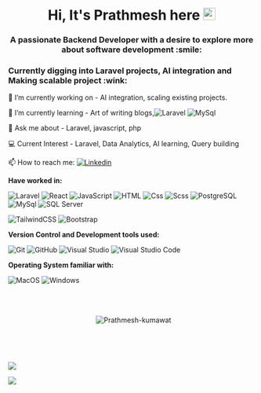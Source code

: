 <!---- 👋 Hi, I’m @GTRrb26
- 👀 I’m interested in learning Front and Back-End programming.
- 🌱 I’m currently learning HTML, CSS, JavaScript, PHP, SQL and NODE.
- 💞️ I’m looking to collaborate on creative projects to apply the learning
- 📫 How to reach me email(prathmeshkumavat000@gmail.com).
- Thank You for reachingout.
--->
<!---
GTRrb26/GTRrb26 is a ✨ special ✨ repository because its `README.md` (this file) appears on your GitHub profile.
You can click the Preview link to take a look at your changes.
--->
<h1 align="center">
  Hi, It's Prathmesh here <img src="https://media.giphy.com/media/hvRJCLFzcasrR4ia7z/giphy.gif" width="25px" height="25px">
</h1>
<h3 align="center">
  A passionate Backend Developer with a desire to explore more about software development :smile:
</h3>
<h3>Currently digging into Laravel projects, AI integration and Making scalable project :wink:</h3>

🔭 I’m currently working on - AI integration, scaling existing projects.

🌱 I’m currently learning - Art of writing blogs,<img alt="Laravel" src="https://img.shields.io/badge/Laravel-F7DF1E?logo=laravel&logoColor=red&style=flat" />
<img alt="MySql" src="https://img.shields.io/badge/MySql-111111?logo=mysql&logoColor=blue&style=flat" />

💬 Ask me about - Laravel, javascript, php

:computer: Current Interest - Laravel, Data Analytics, AI learning, Query building

📫 How to reach me: <a href="https://www.linkedin.com/in/prathmesh-kumawat-b21439220/">
  <img
    alt="Linkedin"
    src="https://img.shields.io/badge/linkedin-0077B5?logo=linkedin&logoColor=white&style=flat"
  />
</a>

**Have worked in:**
<p>
  <img alt="Laravel" src="https://img.shields.io/badge/Laravel-F7DF1E?logo=laravel&logoColor=red&style=flat" />
  <img alt="React" src="https://img.shields.io/badge/React-61DAFB?logo=react&logoColor=white&style=flat" />
  <img alt="JavaScript" src="https://img.shields.io/badge/JavaScript-F7DF1E?logo=javascript&logoColor=white&style=flat" />
  <img alt="HTML" src="https://img.shields.io/badge/HTML-E34F26?logo=html5&logoColor=white&style=flat" />
  <img alt="Css" src="https://img.shields.io/badge/CSS-1572B6?logo=css3&logoColor=white&style=flat" />
  <img alt="Scss" src="https://img.shields.io/badge/Scss-CC6699?logo=sass&logoColor=white&style=flat" />
  <img alt="PostgreSQL" src="https://img.shields.io/badge/PostgreSQL-336791?logo=postgresql&logoColor=white&style=flat" />
  <img alt="MySql" src="https://img.shields.io/badge/MySql-47A248?logo=mysql&logoColor=white&style=flat" />
  <img alt="SQL Server" src="https://img.shields.io/badge/SQL Server-CC2927?logo=microsoft+sql+server&logoColor=white&style=flat" />
</p>
<p>
  <img alt="TailwindCSS" src="https://img.shields.io/badge/Tailwind CSS-38B2AC?&logo=tailwind+css&logoColor=white&style=flat"/>
  <img alt="Bootstrap" src="https://img.shields.io/badge/Bootstrap-7952B3?&logo=bootstrap&logoColor=white&style=flat"/>
</p>

**Version Control and Development tools used:**
<p>
  <img alt="Git" src="https://img.shields.io/badge/Git-F05032?logo=git&logoColor=white&style=flat" />
  <img alt="GitHub" src="https://img.shields.io/badge/GitHub-181717?logo=github&logoColor=white&style=flat" />
  <img alt="Visual Studio" src="https://img.shields.io/badge/Visual Studio-5C2D91?logo=visual+studio&logoColor=white&style=flat" />
  <img alt="Visual Studio Code" src="https://img.shields.io/badge/Visual Studio Code-007ACC?logo=visual+studio+code&logoColor=white&style=flat" />
</p>

**Operating System familiar with:**
<p>
  <img alt="MacOS" src="https://img.shields.io/badge/MacOS-000000?logo=macos&logoColor=white&style=flat" />
  <img alt="Windows" src="https://img.shields.io/badge/Windows-0078D6?logo=windows&logoColor=white&style=flat" />
</p>

<br><br>
<div align="center">
 <div>
   <p>&nbsp;
     <img align="center" src="https://github-readme-streak-stats.herokuapp.com?user=GTRrb26&theme=react&date_format=M%20j%5B%2C%20Y%5D" alt="Prathmesh-kumawat" />
   </p>
  </div>
 </div>
<br><h2></h2><br>

<img src="https://github-readme-stats.vercel.app/api?username=GTRrb26&count_private=true&theme=radical&show_icons=true" />

<img
  src="https://github-readme-stats-sigma-five.vercel.app/api/top-langs/?username=GTRrb26&layout=compact&theme=radical"
/>

<!-- **My Recent Articles/Blog post 📘**-->

<!-- BLOG-POST-LIST:START -->
<!--- [Flask Web App Deployment to Azure Cloud](https://python.plainenglish.io/flask-web-app-deployment-to-azure-cloud-7ea85234cdc4?source=rss-185d0c8489fa------2)
- [Install Tailwind CSS in an Angular project](https://javascript.plainenglish.io/install-tailwind-css-in-an-angular-project-54a189b53db2?source=rss-185d0c8489fa------2)
- [How to Create an Awesome GitHub Profile Page?](https://javascript.plainenglish.io/how-to-create-a-awesome-github-profile-page-ca40d38dc3a8?source=rss-185d0c8489fa------2) -->
<!-- BLOG-POST-LIST:END -->
